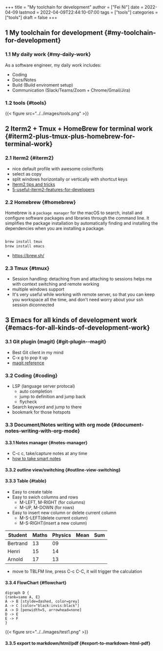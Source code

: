 +++
title = "My toolchain for development"
author = ["Fei Ni"]
date = 2022-04-09
lastmod = 2022-04-09T22:44:10-07:00
tags = ["tools"]
categories = ["tools"]
draft = false
+++

## <span class="section-num">1</span> My toolchain for development {#my-toolchain-for-development}


### <span class="section-num">1.1</span> My daily work {#my-daily-work}

As a software engineer, my daily work includes:

-   Coding
-   Docs/Notes
-   Build (Build enviroment setup)
-   Communication (Slack/Teams/Zoom + Chrome/Gmail/Jira)


### <span class="section-num">1.2</span> tools {#tools}

{{< figure src="../../images/tools.png" >}}


## <span class="section-num">2</span> Iterm2 + Tmux + HomeBrew for terminal work {#iterm2-plus-tmux-plus-homebrew-for-terminal-work}


### <span class="section-num">2.1</span> Iterm2 {#iterm2}

-   nice default profile with awesome color/fonts
-   select as copy
-   split windows horizontally or vertically with shortcut keys
-   [Iterm2 tips and tricks](https://gist.github.com/tanyuan/a1a3c00b9c231c32c3613d4bbefa6652)
-   [5-useful-iterm2-features-for-developers](https://betterprogramming.pub/5-useful-iterm2-features-for-developers-bc211d697817)


### <span class="section-num">2.2</span> Homebrew {#homebrew}

Homebrew is a `package manager` for the macOS to search, install and configure software packages and libraries through the command line.
It simplifies the package installation by automatically finding and installing the dependencies when you are installing a package.

```bash

brew install tmux
brew install emacs
```

-   <https://brew.sh/>


### <span class="section-num">2.3</span> Tmux {#tmux}

-   Session handling: detaching from and attaching to sessions helps me with context switching and remote working
-   multiple windows support
-   It's very useful while working with remote server, so that you can keep you workspace all the time, and don't need worry about your ssh session diconnected


## <span class="section-num">3</span> Emacs for all kinds of development work {#emacs-for-all-kinds-of-development-work}


### <span class="section-num">3.1</span> Git plugin (magit) {#git-plugin--magit}

-   Best Git client in my mind
-   C-x g to pop it up
-   [magit reference](https://www.masteringemacs.org/article/introduction-magit-emacs-mode-git)


### <span class="section-num">3.2</span> Coding {#coding}

-   LSP (language server protocal)
    -   auto completion
    -   jump to definition and jump back
    -   flycheck
-   Search keyword and jump to there
-   bookmark for those hotspots


### <span class="section-num">3.3</span> Document/Notes writing with org mode {#document-notes-writing-with-org-mode}


#### <span class="section-num">3.3.1</span> Notes manager {#notes-manager}

-   C-c c, take/capture notes at any time
-   [how to take smart notes](https://blog.jethro.dev/posts/how%5Fto%5Ftake%5Fsmart%5Fnotes%5Forg/)


#### <span class="section-num">3.3.2</span> outline view/switching {#outline-view-switching}


#### <span class="section-num">3.3.3</span> Table {#table}

-   Easy to create table
-   Easy to swich columns and rows
    -   M-LEFT, M-RIGHT (for columns)
    -   M-UP, M-DOWN (for rows)
-   Easy to insert new column or delete current column
    -   M-S-LEFT(delete current column)
    -   M-S-RIGHT(insert a new column)

| Student  | Maths | Physics | Mean | Sum |
|----------|-------|---------|------|-----|
| Bertrand | 13    | 09      |      |     |
| Henri    | 15    | 14      |      |     |
| Arnold   | 17    | 13      |      |     |

-   move to TBLFM line, press C-c C-C, it will trigger the calculation


#### <span class="section-num">3.3.4</span> FlowChart {#flowchart}

```text
digraph D {
{rank=same A, E}
A -> B [stylde=dashed, color=grey]
A -> C [color="black:invis:black"]
A -> D [penwidth=5, arrowhead=none]
D -> E
E -> F
}

```

{{< figure src="../../images/test1.png" >}}


#### <span class="section-num">3.3.5</span> export to markdown/html/pdf {#export-to-markdown-html-pdf}
